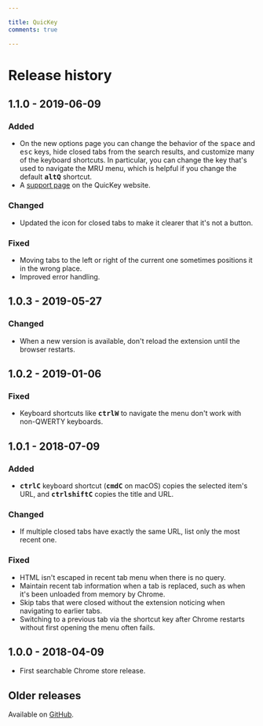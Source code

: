 ```yaml
---

title: QuicKey
comments: true

---
```


# Release history


## 1.1.0 - 2019-06-09

### Added

* On the new options page you can change the behavior of the <kbd>space</kbd> and <kbd>esc</kbd> keys, hide closed tabs from the search results, and customize many of the keyboard shortcuts.  In particular, you can change the key that's used to navigate the MRU menu, which is helpful if you change the default <b><kbd>alt</kbd><kbd>Q</kbd></b> shortcut.
* A [support page](https://fwextensions.github.io/QuicKey/support/) on the QuicKey website.

### Changed

* Updated the icon for closed tabs to make it clearer that it's not a button.

### Fixed

* Moving tabs to the left or right of the current one sometimes positions it in the wrong place.
* Improved error handling.


## 1.0.3 - 2019-05-27

### Changed

* When a new version is available, don't reload the extension until the browser restarts.


## 1.0.2 - 2019-01-06

### Fixed

* Keyboard shortcuts like <b><kbd>ctrl</kbd><kbd>W</kbd></b> to navigate the menu don't work with non-QWERTY keyboards.
 

## 1.0.1 - 2018-07-09

### Added

* <b><kbd>ctrl</kbd><kbd>C</kbd></b> keyboard shortcut (<b><kbd>cmd</kbd><kbd>C</kbd></b> on macOS) copies the selected item's URL, and <b><kbd>ctrl</kbd><kbd>shift</kbd><kbd>C</kbd></b> copies the title and URL.

### Changed

* If multiple closed tabs have exactly the same URL, list only the most recent one.

### Fixed

* HTML isn't escaped in recent tab menu when there is no query.
* Maintain recent tab information when a tab is replaced, such as when it's been unloaded from memory by Chrome.
* Skip tabs that were closed without the extension noticing when navigating to earlier tabs.
* Switching to a previous tab via the shortcut key after Chrome restarts without first opening the menu often fails.


## 1.0.0 - 2018-04-09

* First searchable Chrome store release.


## Older releases

Available on [GitHub](https://github.com/fwextensions/QuicKey/releases).
